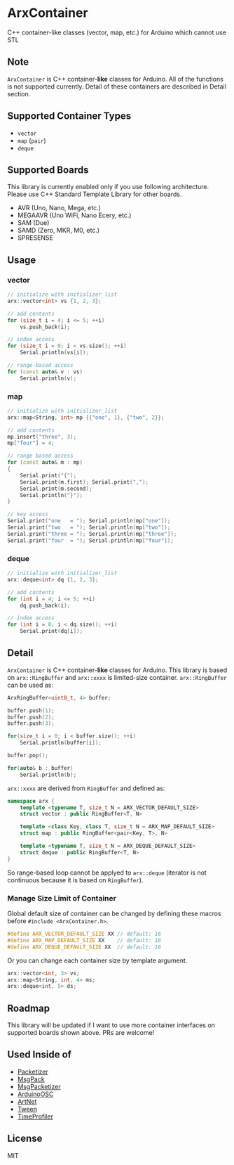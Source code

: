 # ArxContainer

C++ container-like classes (vector, map, etc.) for Arduino which cannot use STL

## Note

`ArxContainer` is C++ container-__like__ classes for Arduino.
All of the functions is not supported currently.
Detail of these containers are described in Detail section.

## Supported Container Types

- `vector`
- `map` (`pair`)
- `deque`


## Supported Boards

This library is currently enabled only if you use following architecture.
Please use C++ Standard Template Library for other boards.

- AVR (Uno, Nano, Mega, etc.)
- MEGAAVR (Uno WiFi, Nano Ecery, etc.)
- SAM (Due)
- SAMD (Zero, MKR, M0, etc.)
- SPRESENSE


## Usage

### vector

```C++
// initialize with initializer_list
arx::vector<int> vs {1, 2, 3};

// add contents
for (size_t i = 4; i <= 5; ++i)
    vs.push_back(i);

// index access
for (size_t i = 0; i < vs.size(); ++i)
    Serial.println(vs[i]);

// range-based access
for (const auto& v : vs)
    Serial.println(v);
```

### map

``` C++
// initialize with initializer_list
arx::map<String, int> mp {{"one", 1}, {"two", 2}};

// add contents
mp.insert("three", 3);
mp["four"] = 4;

// range based access
for (const auto& m : mp)
{
    Serial.print("{");
    Serial.print(m.first); Serial.print(",");
    Serial.print(m.second);
    Serial.println("}");
}

// key access
Serial.print("one   = "); Serial.println(mp["one"]);
Serial.print("two   = "); Serial.println(mp["two"]);
Serial.print("three = "); Serial.println(mp["three"]);
Serial.print("four  = "); Serial.println(mp["four"]);
```

### deque

```C++
// initialize with initializer_list
arx::deque<int> dq {1, 2, 3};

// add contents
for (int i = 4; i <= 5; ++i)
    dq.push_back(i);

// index access
for (int i = 0; i < dq.size(); ++i)
    Serial.print(dq[i]);
```


## Detail

`ArxContainer` is C++ container-__like__ classes for Arduino.
This library is based on `arx::RingBuffer` and `arx::xxxx` is limited-size container.
`arx::RingBuffer` can be used as:

```C++
ArxRingBuffer<uint8_t, 4> buffer;

buffer.push(1);
buffer.push(2);
buffer.push(3);

for(size_t i = 0; i < buffer.size(); ++i)
    Serial.println(buffer[i]);

buffer.pop();

for(auto& b : buffer)
    Serial.println(b);
```

`arx::xxxx` are derived from `RingBuffer` and defined as:

``` C++
namespace arx {
    template <typename T, size_t N = ARX_VECTOR_DEFAULT_SIZE>
    struct vector : public RingBuffer<T, N>

    template <class Key, class T, size_t N = ARX_MAP_DEFAULT_SIZE>
    struct map : public RingBuffer<pair<Key, T>, N>

    template <typename T, size_t N = ARX_DEQUE_DEFAULT_SIZE>
    struct deque : public RingBuffer<T, N>
}
```

So range-based loop cannot be applyed to `arx::deque` (iterator is not continuous because it is based on `RingBuffer`).


### Manage Size Limit of Container

Global default size of container can be changed by defining these macros before `#include <ArxContainer.h>`.

``` C++
#define ARX_VECTOR_DEFAULT_SIZE XX // default: 16
#define ARX_MAP_DEFAULT_SIZE XX    // default: 16
#define ARX_DEQUE_DEFAULT_SIZE XX  // default: 16
```

Or you can change each container size by template argument.

``` C++
arx::vector<int, 3> vs;
arx::map<String, int, 4> ms;
arx::deque<int, 5> ds;
```

## Roadmap

This library will be updated if I want to use more container interfaces on supported boards shown above.
PRs are welcome!


## Used Inside of

- [Packetizer](https://github.com/hideakitai/Packetizer)
- [MsgPack](https://github.com/hideakitai/MsgPack)
- [MsgPacketizer](https://github.com/hideakitai/MsgPacketizer)
- [ArduinoOSC](https://github.com/hideakitai/ArduinoOSC)
- [ArtNet](https://github.com/hideakitai/ArtNet)
- [Tween](https://github.com/hideakitai/Tween)
- [TimeProfiler](https://github.com/hideakitai/TimeProfiler)


## License

MIT
